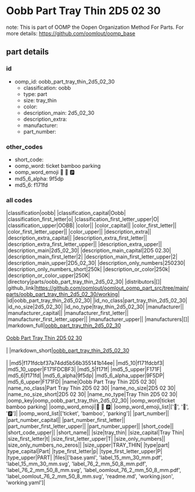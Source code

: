 # Oobb Part Tray Thin 2D5 02 30  

note: This is part of OOMP the Oopen Organization Method For Parts. For more details: https://github.com/oomlout/oomp_base

##  part details





### id
* oomp_id: oobb_part_tray_thin_2d5_02_30
  * classification: oobb
  * type: part
  * size: tray_thin
  * color: 
  * description_main: 2d5_02_30
  * description_extra: 
  * manufacturer: 
  * part_number: 

### other_codes
* short_code: 
* oomp_word: ticket bamboo parking
* oomp_word_emoji :ticket: :bamboo: :parking:
* md5_6_alpha: 9f5dp
* md5_6: f171fd

### all codes 
|classification|oobb|
|classification_capital|Oobb|
|classification_first_letter|o|
|classification_first_letter_upper|O|
|classification_upper|OOBB|
|color||
|color_capital||
|color_first_letter||
|color_first_letter_upper||
|color_upper||
|description_extra||
|description_extra_capital||
|description_extra_first_letter||
|description_extra_first_letter_upper||
|description_extra_upper||
|description_main|2d5_02_30|
|description_main_capital|2D5 02.30|
|description_main_first_letter|2|
|description_main_first_letter_upper|2|
|description_main_upper|2D5_02_30|
|description_only_numbers|250230|
|description_only_numbers_short|250k|
|description_or_color|250k|
|description_or_color_upper|250K|
|directory|parts/oobb_part_tray_thin_2d5_02_30|
|distributors|[]|
|github_link|https://github.com/oomlout/oomlout_oomp_part_src/tree/main/parts/oobb_part_tray_thin_2d5_02_30/working|
|id|oobb_part_tray_thin_2d5_02_30|
|id_no_class|part_tray_thin_2d5_02_30|
|id_no_size|2d5_02_30|
|id_no_type|tray_thin_2d5_02_30|
|manufacturer||
|manufacturer_capital||
|manufacturer_first_letter||
|manufacturer_first_letter_upper||
|manufacturer_upper||
|manufacturers|[]|
|markdown_full|[oobb_part_tray_thin_2d5_02_30](https://github.com/oomlout/oomlout_oomp_part_src/tree/main/parts/oobb_part_tray_thin_2d5_02_30/working)<br>[](https://github.com/oomlout/oomlout_oomp_part_src/tree/main/parts/oobb_part_tray_thin_2d5_02_30/working)<br>[Oobb Part Tray Thin 2D5 02 30](https://github.com/oomlout/oomlout_oomp_part_src/tree/main/parts/oobb_part_tray_thin_2d5_02_30/working)<br><br>|
|markdown_short|[oobb_part_tray_thin_2d5_02_30](https://github.com/oomlout/oomlout_oomp_part_src/tree/main/parts/oobb_part_tray_thin_2d5_02_30/working)<br><br>|
|md5|f171fdcbf37a74dd5b56b355141b14ee|
|md5_10|f171fdcbf3|
|md5_10_upper|F171FDCBF3|
|md5_5|f171f|
|md5_5_upper|F171F|
|md5_6|f171fd|
|md5_6_alpha|9f5dp|
|md5_6_alpha_upper|9F5DP|
|md5_6_upper|F171FD|
|name|Oobb Part Tray Thin 2D5 02 30|
|name_no_class|Part Tray Thin 2D5 02 30|
|name_no_size|2D5 02 30|
|name_no_size_short|2D5 02 30|
|name_no_type|Tray Thin 2D5 02 30|
|oomp_key|oomp_oobb_part_tray_thin_2d5_02_30|
|oomp_word|ticket bamboo parking|
|oomp_word_emoji|:ticket: :bamboo: :parking:|
|oomp_word_emoji_list|[':ticket:', ':bamboo:', ':parking:']|
|oomp_word_list|['ticket', 'bamboo', 'parking']|
|part_number||
|part_number_capital||
|part_number_first_letter||
|part_number_first_letter_upper||
|part_number_upper||
|short_code||
|short_code_upper||
|short_name||
|size|tray_thin|
|size_capital|Tray Thin|
|size_first_letter|t|
|size_first_letter_upper|T|
|size_only_numbers||
|size_only_numbers_no_zeros||
|size_upper|TRAY_THIN|
|type|part|
|type_capital|Part|
|type_first_letter|p|
|type_first_letter_upper|P|
|type_upper|PART|
|files|['base.yaml', 'label_15_mm_30_mm.pdf', 'label_15_mm_30_mm.svg', 'label_76_2_mm_50_8_mm.pdf', 'label_76_2_mm_50_8_mm.svg', 'label_oomlout_76_2_mm_50_8_mm.pdf', 'label_oomlout_76_2_mm_50_8_mm.svg', 'readme.md', 'working.json', 'working.yaml']|
